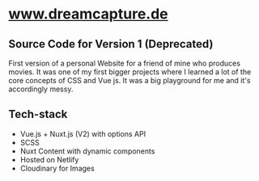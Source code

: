 # www.dreamcapture.de
## Source Code for Version 1 (Deprecated)

First version of a personal Website for a friend of mine who produces movies. 
It was one of my first bigger projects where I learned a lot of the core concepts of CSS and Vue js.
It was a big playground for me and it's accordingly messy.

## Tech-stack

- Vue.js + Nuxt.js (V2) with options API
- SCSS
- Nuxt Content with dynamic components
- Hosted on Netlify
- Cloudinary for Images 

